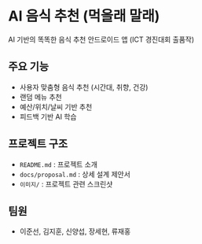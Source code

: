 # AI 음식 추천 (먹을래 말래)

AI 기반의 똑똑한 음식 추천 안드로이드 앱 (ICT 경진대회 출품작)

## 주요 기능
- 사용자 맞춤형 음식 추천 (시간대, 취향, 건강)
- 랜덤 메뉴 추천
- 예산/위치/날씨 기반 추천
- 피드백 기반 AI 학습

## 프로젝트 구조
- `README.md` : 프로젝트 소개
- `docs/proposal.md` : 상세 설계 제안서
- `이미지/` : 프로젝트 관련 스크린샷

## 팀원
- 이준선, 김지훈, 신양섭, 장세현, 류재홍
